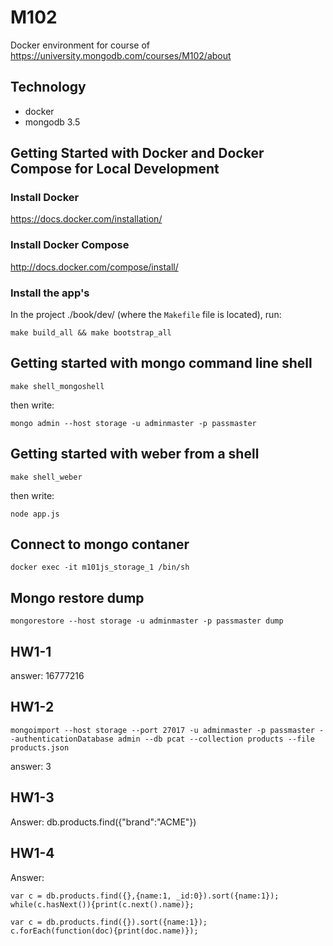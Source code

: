 M102
========================

Docker environment for course of https://university.mongodb.com/courses/M102/about

Technology
----------------
- docker
- mongodb 3.5


Getting Started with Docker and Docker Compose for Local Development
--------------------------------------------------------------------

### Install Docker

https://docs.docker.com/installation/

### Install Docker Compose

http://docs.docker.com/compose/install/

### Install the app's

In the project ./book/dev/ (where the `Makefile` file is located), run:

```
make build_all && make bootstrap_all
```


Getting started with mongo command line shell
--------------------------------------------------------------------

```
make shell_mongoshell
```

then write:

```
mongo admin --host storage -u adminmaster -p passmaster
```


Getting started with weber from a shell
--------------------------------------------------------------------

```
make shell_weber
```

then write:

```
node app.js
```


Connect to mongo contaner
--------------------------------------------------------------------

```
docker exec -it m101js_storage_1 /bin/sh
```


Mongo restore dump
--------------------------------------------------------------------

```
mongorestore --host storage -u adminmaster -p passmaster dump
```


HW1-1
--------------------------------------------------------------------

answer: 16777216

HW1-2
--------------------------------------------------------------------

```
mongoimport --host storage --port 27017 -u adminmaster -p passmaster --authenticationDatabase admin --db pcat --collection products --file products.json
```

answer: 3

HW1-3
--------------------------------------------------------------------

Answer: db.products.find({"brand":"ACME"})


HW1-4
--------------------------------------------------------------------

Answer:  

```
var c = db.products.find({},{name:1, _id:0}).sort({name:1});
while(c.hasNext()){print(c.next().name)};
```

```
var c = db.products.find({}).sort({name:1});
c.forEach(function(doc){print(doc.name)});
```

